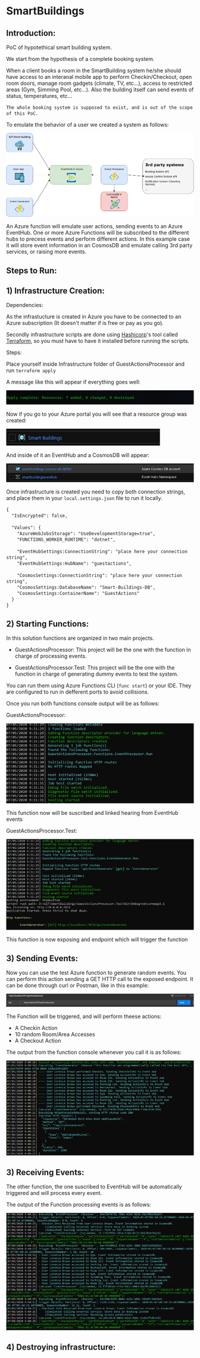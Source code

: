 # SmartBuildings

## Introduction:

PoC of hypotethical smart building system.

We start from the hypothesis of a complete booking system. 

When a client books a room in the SmartBuilding system he/she should have access to an interanal mobile app to perform Checkin/Checkout, open room doors, manage room gadgets (climate, TV, etc...), access to restricted areas (Gym, Simming Pool, etc...). Also the building itself can send events of status, temperatures, etc...

```
The whole booking system is supposed to exist, and is out of the scope of this PoC.
```

To emulate the behavior of a user we created a system as follows:

![Diagram](https://github.com/AngelEMV/SmartBuildings/blob/master/Assets/Diagram1.png "Diagram")

An Azure function will emulate user actions, sending events to an Azure EventHub. One or more Azure Functions will be subscribed to the different hubs to precess events and perform different actions. In this example case it will store event information in an CosmosDB and emulate calling 3rd party services, or raising more events.

## Steps to Run:

## 1) Infrastructure Creation:

Dependencies:

As the infrastucture is created in Azure you have to be connected to an Azure subscription (It doesn't matter if is free or pay as you go). 

Secondly infrastructure scripts are done using [Hashicorp](https://www.hashicorp.com/ "Hashicorp")'s tool called [Terraform](https://www.terraform.io/ "Terraform"), so you must have to have it installed before running the scripts.

Steps:

Place yourself inside Infrastructure folder of GuestActionsProcessor and run ``` terraform apply ```

A message like this will appear if everything goes well:

![Diagram](https://github.com/AngelEMV/SmartBuildings/blob/master/Assets/Infra_TerraformApplyComplete.png "Diagram")

Now if you go to your Azure portal you will see that a resource group was created:

![Diagram](https://github.com/AngelEMV/SmartBuildings/blob/master/Assets/Infra_ResourceGroup.png "Diagram")

And inside of it an EventHub and a CosmosDB will appear:

![Diagram](https://github.com/AngelEMV/SmartBuildings/blob/master/Assets/Infra_Content.png "Diagram")

Once infrastructure is created you need to copy both connection strings, and place them in your ```local.settings.json``` file to run it locally. 

```
{
  "IsEncrypted": false,

  "Values": {
    "AzureWebJobsStorage": "UseDevelopmentStorage=true",
    "FUNCTIONS_WORKER_RUNTIME": "dotnet",

    "EventHubSettings:ConnectionString": "place here your connection string",
    "EventHubSettings:HubName": "guestactions",

    "CosmosSettings:ConnectionString": "place here your connection string",
    "CosmosSettings:DatabaseName": "Smart-Buildings-DB",
    "CosmosSettings:ContainerName": "GuestActions"
  }
}
```

## 2) Starting Functions:

In this solution functions are organized in two main projects.

- GuestActionsProcessor: This project will be the one with the function in charge of processing events.

- GuestActionsProcessor.Test: This project will be the one with the function in charge of generating dummy events to test the system.

You can run them using Azure Functions CLI (```func start```) or your IDE. They are configured to run in defferent ports to avoid collisions.

Once you run both functions console output will be as follows:

GuestActionsProcessor: 

![Diagram](https://github.com/AngelEMV/SmartBuildings/blob/master/Assets/Running_GuestActionsProcessor.png "Diagram")

This function now will be suscribed and linked hearing from EventHub events

GuestActionsProcessor.Test: 

![Diagram](https://github.com/AngelEMV/SmartBuildings/blob/master/Assets/Running_GuestActionsProcessorTest.png "Diagram")

This function is now exposing and endpoint which will trigger the function

## 3) Sending Events:

Now you can use the test Azure function to generate random events. You can perform this action sending a GET HTTP call to the exposed endpoint. It can be done through curl or Postman, like in this example:

![Diagram](https://github.com/AngelEMV/SmartBuildings/blob/master/Assets/postman.png "Diagram")

The Function will be triggered, and will perform theese actions:
- A Checkin Action
- 10 random Room/Area Accesses
- A Checkout Action

The output from the function console whenever you call it is as follows:

![Diagram](https://github.com/AngelEMV/SmartBuildings/blob/master/Assets/SendingEvents.png "Diagram")

## 3) Receiving Events:

The other function, the one suscribed to EventHub will be automatically triggered and will process every event.

The output of the Function processing events is as follows:

![Diagram](https://github.com/AngelEMV/SmartBuildings/blob/master/Assets/ProcessingEvents.png "Diagram")

## 4) Destroying infrastructure: